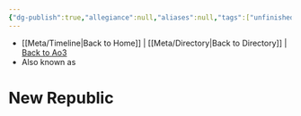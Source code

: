 ```yaml
---
{"dg-publish":true,"allegiance":null,"aliases":null,"tags":["unfinished","faction"],"permalink":"/factions-cults-cultures-governments/new-republic/","dgPassFrontmatter":true}
---
```


- [[Meta/Timeline\|Back to Home]] | [[Meta/Directory\|Back to Directory]] | [Back to Ao3](https://archiveofourown.org/works/19334440/chapters/45992584)
- Also known as 

# New Republic
